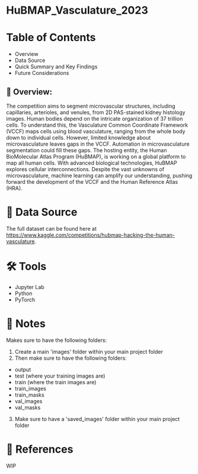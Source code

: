 # HuBMAP_Vasculature_2023

# Table of Contents
- Overview
- Data Source
- Quick Summary and Key Findings
- Future Considerations

## 🌄 Overview:

The competition aims to segment microvascular structures, including capillaries, arterioles, and venules, from 2D PAS-stained kidney histology images. Human bodies depend on the intricate organization of 37 trillion cells. To understand this, the Vasculature Common Coordinate Framework (VCCF) maps cells using blood vasculature, ranging from the whole body down to individual cells. However, limited knowledge about microvasculature leaves gaps in the VCCF. Automation in microvasculature segmentation could fill these gaps. The hosting entity, the Human BioMolecular Atlas Program (HuBMAP), is working on a global platform to map all human cells. With advanced biological technologies, HuBMAP explores cellular interconnections. Despite the vast unknowns of microvasculature, machine learning can amplify our understanding, pushing forward the development of the VCCF and the Human Reference Atlas (HRA).

# 🔢 Data Source

The full dataset can be found here at https://www.kaggle.com/competitions/hubmap-hacking-the-human-vasculature.

# 🛠 Tools

- Jupyter Lab
- Python
- PyTorch

# 📄 Notes
Makes sure to have the following folders:
1. Create a main 'images' folder within your main project folder
2. Then make sure to have the following folders:
- output
- test (where your training images are)
- train (where the train images are)
- train_images
- train_masks
- val_images
- val_masks
3. Make sure to have a 'saved_images' folder within your main project folder

# 🧑 References 
WIP
